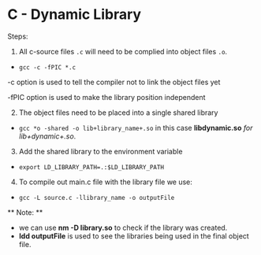 # C - Dynamic Library
Steps:
1. All c-source files `.c` will need to be complied into object files `.o`.
* `gcc -c -fPIC *.c`

-c option is used to tell the compiler not to link the object files yet

-fPIC option is used to make the library position independent

2. The object files need to be placed into a single shared library
* `gcc *o -shared -o lib+library_name+.so` in this case **libdynamic.so** *for lib+dynamic+.so*.

3. Add the shared library to the environment variable
* `export LD_LIBRARY_PATH=.:$LD_LIBRARY_PATH`

4. To compile out main.c file with the library file we use:
* `gcc -L source.c -llibrary_name -o outputFile`

** Note: **
* we can use **nm -D library.so** to check if the library was created.
* **ldd outputFile** is used to see the libraries being used in the final object file.
